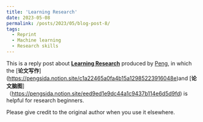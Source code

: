 ```yaml
---
title: 'Learning Research'
date: 2023-05-08
permalink: /posts/2023/05/blog-post-8/
tags:
  - Reprint
  - Machine learning
  - Research skills
---
```


This is a reply post about [**Learning Research**](https://github.com/pengsida/learning_research/blob/master/README.md) produced by [Peng](https://pengsida.net/), in which the [**论文写作**] (https://pengsida.notion.site/c1a22465a0fa4b15a12985223916048e)and [**论文脑图**]（https://pengsida.notion.site/eed9ed1e9dc44a1c9437b114e6d5d9fd) is helpful for research beginners.

Please give credit to the original author when you use it elsewhere.

